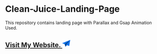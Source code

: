 # Clean-Juice-Landing-Page
This repository contains landing page with Parallax and Gsap Animation Used.
<br>
## [Visit My Website. <img alt="Click" width="26px" src="https://raw.githubusercontent.com/mack-1999/HealthCare-WebSite/d727a697096d33f1c234755536a771289c96ff56/img/send.svg"/>](https://mack-1999.github.io/Clean-Juice-Landing-Page/)
